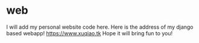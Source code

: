 # web
I will add my personal website code here.
Here is the address of my django based webapp!
https://www.xuqiao.tk
Hope it will bring fun to you!
